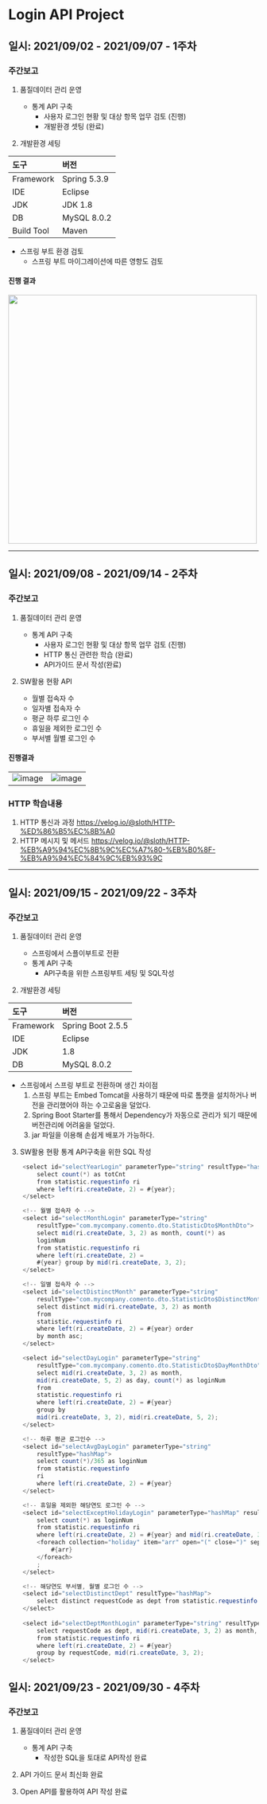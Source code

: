 
# Login API Project
## 일시: 2021/09/02 - 2021/09/07 - 1주차

### 주간보고

1. 품질데이터 관리 운영
    + 통계 API 구축
      + 사용자 로그인 현황 및 대상 항목 업무 검토 (진행)
      + 개발환경 셋팅 (완료)

2. 개발환경 세팅

| 도구 | 버전 |
|:--------|:-------|
| Framework | Spring 5.3.9 |
| IDE | Eclipse |
| JDK | JDK 1.8 |
| DB | MySQL 8.0.2 |
| Build Tool | Maven |

+ 스프링 부트 환경 검토
  + 스프링 부트 마이그레이션에 따른 영항도 검토

#### 진행 결과
<image src="https://user-images.githubusercontent.com/56327398/133193078-84ea9d70-8c28-4afb-bee8-d809a35d5a85.png"  width="500px"/>

---
## 일시: 2021/09/08 - 2021/09/14 - 2주차

### 주간보고

1. 품질데이터 관리 운영
    + 통계 API 구축
        + 사용자 로그인 현황 및 대상 항목 업무 검토 (진행)
        + HTTP 통신 관련한 학습 (완료)
        + API가이드 문서 작성(완료)

2. SW활용 현황 API
    + 월별 접속자 수
    + 일자별 접속자 수
    + 평균 하루 로그인 수
    + 휴일을 제외한 로그인 수
    + 부서별 월별 로그인 수



#### 진행결과

|||
|---|----|
|![image](https://user-images.githubusercontent.com/56327398/133193526-b8b70c3f-2351-43ba-b7e4-ff6bd2984ae0.png)|![image](https://user-images.githubusercontent.com/56327398/133193575-70990a6e-b871-402b-8c07-cb3d1d25471f.png) |

### HTTP 학습내용
1) HTTP 통신과 과정
https://velog.io/@sloth/HTTP-%ED%86%B5%EC%8B%A0 
2) HTTP 메시지 및 메서드
https://velog.io/@sloth/HTTP-%EB%A9%94%EC%8B%9C%EC%A7%80-%EB%B0%8F-%EB%A9%94%EC%84%9C%EB%93%9C
---
## 일시: 2021/09/15 - 2021/09/22 - 3주차

### 주간보고

1. 품질데이터 관리 운영
	+  스프링에서 스플이부트로 전환
    + 통계 API 구축
        + API구축을 위한 스프링부트 세팅 및 SQL작성

2. 개발환경 세팅

| 도구 | 버전 |
|:------|:--------|
| Framework | Spring Boot 2.5.5 |
| IDE | Eclipse |
| JDK | 1.8 |
| DB | MySQL 8.0.2 |

* 스프링에서 스프링 부트로 전환하며 생긴 차이점
	1. 스프링 부트는 Embed Tomcat을 사용하기 때문에 따로 톰캣을 설치하거나 버전을 관리했어야 하는 수고로움을 덜었다.
	2. Spring Boot Starter를 통해서 Dependency가 자동으로 관리가 되기 때문에 버전관리에 어려움을 덜었다.
	3. jar 파일을 이용해 손쉽게 배포가 가능하다.

3. SW활용 현황 통계 API구축을 위한 SQL 작성
```java
	<select id="selectYearLogin" parameterType="string" resultType="hashMap">
		select count(*) as totCnt
		from statistic.requestinfo ri
		where left(ri.createDate, 2) = #{year};
	</select>

	<!-- 월별 접속자 수 -->
	<select id="selectMonthLogin" parameterType="string"
		resultType="com.mycompany.comento.dto.StatisticDto$MonthDto">
		select mid(ri.createDate, 3, 2) as month, count(*) as
		loginNum
		from statistic.requestinfo ri
		where left(ri.createDate, 2) =
		#{year} group by mid(ri.createDate, 3, 2);
	</select>

	<!-- 일별 접속자 수 -->
	<select id="selectDistinctMonth" parameterType="string"
		resultType="com.mycompany.comento.dto.StatisticDto$DistinctMonthDto">
		select distinct mid(ri.createDate, 3, 2) as month
		from
		statistic.requestinfo ri
		where left(ri.createDate, 2) = #{year} order
		by month asc;
	</select>

	<select id="selectDayLogin" parameterType="string"
		resultType="com.mycompany.comento.dto.StatisticDto$DayMonthDto">
		select mid(ri.createDate, 3, 2) as month,
		mid(ri.createDate, 5, 2) as day, count(*) as loginNum
		from
		statistic.requestinfo ri
		where left(ri.createDate, 2) = #{year}
		group by
		mid(ri.createDate, 3, 2), mid(ri.createDate, 5, 2);
	</select>

	<!-- 하루 평균 로그인수 -->
	<select id="selectAvgDayLogin" parameterType="string"
		resultType="hashMap">
		select count(*)/365 as loginNum
		from statistic.requestinfo
		ri
		where left(ri.createDate, 2) = #{year}
	</select>

	<!-- 휴일을 제외한 해당연도 로그인 수 -->
	<select id="selectExceptHolidayLogin" parameterType="hashMap" resultType="hashMap">
		select count(*) as loginNum
		from statistic.requestinfo ri
		where left(ri.createDate, 2) = #{year} and mid(ri.createDate, 3, 4) NOT IN
		<foreach collection="holiday" item="arr" open="(" close=")" separator=",">
			#{arr}
		</foreach> 
		;
	</select>

	<!-- 해당연도 부서별, 월별 로그인 수 -->
	<select id="selectDistinctDept" resultType="hashMap">
		select distinct requestCode as dept from statistic.requestinfo ri;
	</select>
	
	<select id="selectDeptMonthLogin" parameterType="string" resultType="com.mycompany.comento.dto.StatisticDto$DeptMonthDto">
		select requestCode as dept, mid(ri.createDate, 3, 2) as month, count(*) as loginNum 
		from statistic.requestinfo ri
		where left(ri.createDate, 2) = #{year}
		group by requestCode, mid(ri.createDate, 3, 2);
	</select>
```

## 일시: 2021/09/23 - 2021/09/30 - 4주차

### 주간보고

1. 품질데이터 관리 운영
    + 통계 API 구축
        + 작성한 SQL을 토대로 API작성 완료

2. API 가이드 문서 최신화 완료
3. Open API를 활용하여 API 작성 완료
